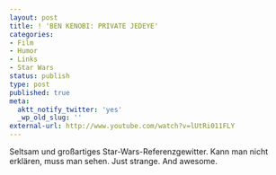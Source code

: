 ```yaml
---
layout: post
title: ! 'BEN KENOBI: PRIVATE JEDEYE'
categories:
- Film
- Humor
- Links
- Star Wars
status: publish
type: post
published: true
meta:
  aktt_notify_twitter: 'yes'
  _wp_old_slug: ''
external-url: http://www.youtube.com/watch?v=lUtRi011FLY
---
```

Seltsam und großartiges Star-Wars-Referenzgewitter. Kann man nicht erklären, muss man sehen.
<span class="en">Just strange. And awesome.</a>
